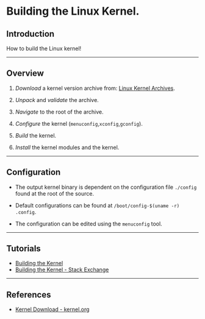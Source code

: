 # Building the Linux Kernel.

## Introduction

How to build the Linux kernel!

---

## Overview

1. _Download_ a kernel version archive from: [Linux Kernel Archives](https://www.kernel.org/).

2. _Unpack_ and _validate_ the archive.

3. _Navigate_ to the root of the archive.

4. _Configure_ the kernel (`menuconfig`,`xconfig`,`gconfig`).

5. _Build_ the kernel.

6. _Install_ the kernel modules and the kernel.


---

## Configuration

* The output kernel binary is dependent on the configuration file `./config` found at the root of the source.

* Default configurations can be found at `/boot/config-$(uname -r) .config`.

* The configuration can be edited using the `menuconfig` tool.


---

## Tutorials

* [Building the Kernel](https://www.cyberciti.biz/tips/compiling-linux-kernel-26.html)
* [Building the Kernel - Stack Exchange](https://unix.stackexchange.com/questions/115620/configuring-compiling-and-installing-a-custom-linux-kernel)

---

## References

* [Kernel Download - kernel.org](https://www.kernel.org/)
